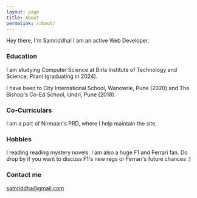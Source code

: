 ```yaml
---
layout: page
title: About
permalink: /about/
---
```


Hey there, I'm Samriddha! I am an active Web Developer.

### Education

I am studying Computer Science at Birla Institute of Technology and Science, Pilani (graduating in 2024).  
  
I have been to City International School, Wanowrie, Pune (2020) and The Bishop's Co-Ed School, Undri, Pune (2018).

### Co-Curriculars

I am a part of Nirmaan's PRD, where I help maintain the site.

### Hobbies

I reading reading mystery novels. I am also a huge F1 and Ferrari fan. Do drop by if you want to discuss F1's new regs or Ferrari's future chances :)

### Contact me

[samriddha@gmail.com](mailto:samriddha@gmail.com)
